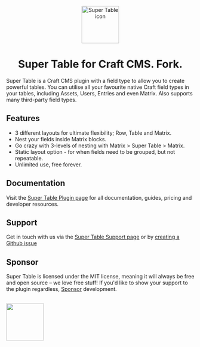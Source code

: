 <p align="center"><img src="https://verbb.imgix.net/plugins/super-table/super-table-icon.svg" width="100" height="100" alt="Super Table icon"></p>
<h1 align="center">Super Table for Craft CMS. Fork.</h1>

Super Table is a Craft CMS plugin with a field type to allow you to create powerful tables. You can utilise all your favourite native Craft field types in your tables, including Assets, Users, Entries and even Matrix. Also supports many third-party field types.

## Features
- 3 different layouts for ultimate flexibility; Row, Table and Matrix.
- Nest your fields inside Matrix blocks.
- Go crazy with 3-levels of nesting with Matrix > Super Table > Matrix.
- Static layout option - for when fields need to be grouped, but not repeatable.
- Unlimited use, free forever.

## Documentation
Visit the [Super Table Plugin page](https://verbb.io/craft-plugins/super-table) for all documentation, guides, pricing and developer resources.

## Support
Get in touch with us via the [Super Table Support page](https://verbb.io/craft-plugins/super-table/support) or by [creating a Github issue](https://github.com/verbb/super-table/issues)

## Sponsor
Super Table is licensed under the MIT license, meaning it will always be free and open source – we love free stuff! If you'd like to show your support to the plugin regardless, [Sponsor](https://github.com/sponsors/verbb) development.

<h2></h2>

<a href="https://verbb.io" target="_blank">
    <img width="100" src="https://verbb.io/assets/img/verbb-pill.svg">
</a>
